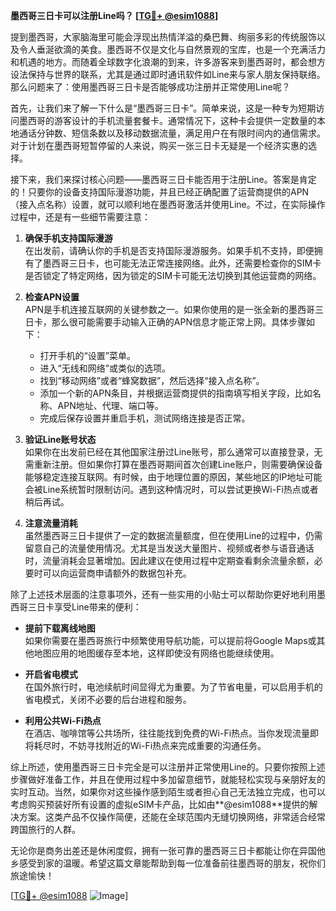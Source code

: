 **墨西哥三日卡可以注册Line吗？ [[TG💪+ @esim1088](https://t.me/s/esim1088)]**

提到墨西哥，大家脑海里可能会浮现出热情洋溢的桑巴舞、绚丽多彩的传统服饰以及令人垂涎欲滴的美食。墨西哥不仅是文化与自然景观的宝库，也是一个充满活力和机遇的地方。而随着全球数字化浪潮的到来，许多游客来到墨西哥时，都会想方设法保持与世界的联系，尤其是通过即时通讯软件如Line来与家人朋友保持联络。那么问题来了：使用墨西哥三日卡是否能够成功注册并正常使用Line呢？

首先，让我们来了解一下什么是“墨西哥三日卡”。简单来说，这是一种专为短期访问墨西哥的游客设计的手机流量套餐卡。通常情况下，这种卡会提供一定数量的本地通话分钟数、短信条数以及移动数据流量，满足用户在有限时间内的通信需求。对于计划在墨西哥短暂停留的人来说，购买一张三日卡无疑是一个经济实惠的选择。

接下来，我们来探讨核心问题——墨西哥三日卡能否用于注册Line。答案是肯定的！只要你的设备支持国际漫游功能，并且已经正确配置了运营商提供的APN（接入点名称）设置，就可以顺利地在墨西哥激活并使用Line。不过，在实际操作过程中，还是有一些细节需要注意：

1. **确保手机支持国际漫游**  
   在出发前，请确认你的手机是否支持国际漫游服务。如果手机不支持，即便拥有了墨西哥三日卡，也可能无法正常连接网络。此外，还需要检查你的SIM卡是否锁定了特定网络，因为锁定的SIM卡可能无法切换到其他运营商的网络。

2. **检查APN设置**  
   APN是手机连接互联网的关键参数之一。如果你使用的是一张全新的墨西哥三日卡，那么很可能需要手动输入正确的APN信息才能正常上网。具体步骤如下：
   - 打开手机的“设置”菜单。
   - 进入“无线和网络”或类似的选项。
   - 找到“移动网络”或者“蜂窝数据”，然后选择“接入点名称”。
   - 添加一个新的APN条目，并根据运营商提供的指南填写相关字段，比如名称、APN地址、代理、端口等。
   - 完成后保存设置并重启手机，测试网络连接是否正常。

3. **验证Line账号状态**  
   如果你在出发前已经在其他国家注册过Line账号，那么通常可以直接登录，无需重新注册。但如果你打算在墨西哥期间首次创建Line账户，则需要确保设备能够稳定连接互联网。有时候，由于地理位置的原因，某些地区的IP地址可能会被Line系统暂时限制访问。遇到这种情况时，可以尝试更换Wi-Fi热点或者稍后再试。

4. **注意流量消耗**  
   虽然墨西哥三日卡提供了一定的数据流量额度，但在使用Line的过程中，仍需留意自己的流量使用情况。尤其是当发送大量图片、视频或者参与语音通话时，流量消耗会显著增加。因此建议在使用过程中定期查看剩余流量余额，必要时可以向运营商申请额外的数据包补充。

除了上述技术层面的注意事项外，还有一些实用的小贴士可以帮助你更好地利用墨西哥三日卡享受Line带来的便利：

- **提前下载离线地图**  
   如果你需要在墨西哥旅行中频繁使用导航功能，可以提前将Google Maps或其他地图应用的地图缓存至本地，这样即使没有网络也能继续使用。

- **开启省电模式**  
   在国外旅行时，电池续航时间显得尤为重要。为了节省电量，可以启用手机的省电模式，关闭不必要的后台进程和服务。

- **利用公共Wi-Fi热点**  
   在酒店、咖啡馆等公共场所，往往能找到免费的Wi-Fi热点。当你发现流量即将耗尽时，不妨寻找附近的Wi-Fi热点来完成重要的沟通任务。

综上所述，使用墨西哥三日卡完全是可以注册并正常使用Line的。只要你按照上述步骤做好准备工作，并且在使用过程中多加留意细节，就能轻松实现与亲朋好友的实时互动。当然，如果你对这些操作感到陌生或者担心自己无法独立完成，也可以考虑购买预装好所有设置的虚拟eSIM卡产品，比如由**@esim1088**提供的解决方案。这类产品不仅操作简便，还能在全球范围内无缝切换网络，非常适合经常跨国旅行的人群。

无论你是商务出差还是休闲度假，拥有一张可靠的墨西哥三日卡都能让你在异国他乡感受到家的温暖。希望这篇文章能帮助到每一位准备前往墨西哥的朋友，祝你们旅途愉快！

[[TG💪+ @esim1088](https://t.me/s/esim1088) ![Image](https://i.postimg.cc/4NQfJmqS/Snipaste-2025-05-13-00-14-12.png)]